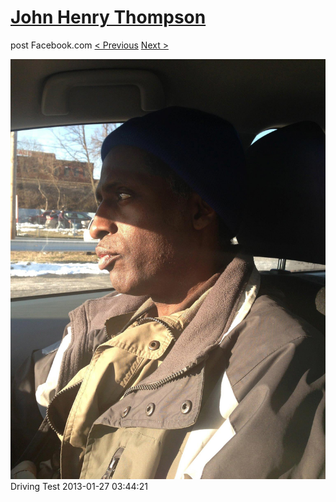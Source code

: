 # [John Henry Thompson](../README.md)
post Facebook.com
[< Previous](2013-01-27-2.md) [Next >](2013-01-21-1.md)

[![](../media/2013-01-27/Driving-Test-1.jpg)](../README.md)
Driving Test
2013-01-27 03:44:21